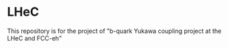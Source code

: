 # LHeC
This repository is for the project of "b-quark Yukawa coupling project at the LHeC and FCC-eh"
